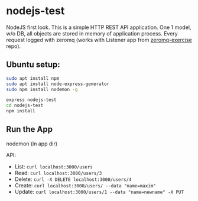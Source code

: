 # nodejs-test

NodeJS first look. This is a simple HTTP REST API application. One 1 model, w/o DB, all objects are stored in memory of application process.
Every request logged with zeromq (works with Listener app from [zeromq-exercise](https://github.com/madbox/zeromq-exercise "Github repo madbox/zeromq-exercise") repo).

## Ubuntu setup:

```bash
sudo apt install npm
sudo apt install node-express-generator
sudo npm install nodemon -g

express nodejs-test
cd nodejs-test
npm install
```

## Run the App

nodemon (in app dir)

API:

- List:
  `curl localhost:3000/users`
- Read:
  `curl localhost:3000/users/3`
- Delete:
  `curl -X DELETE localhost:3000/users/4`
- Create:
  `curl localhost:3000/users/ --data "name=maxim"`
- Update:
  `curl localhost:3000/users/1 --data "name=newname" -X PUT`

